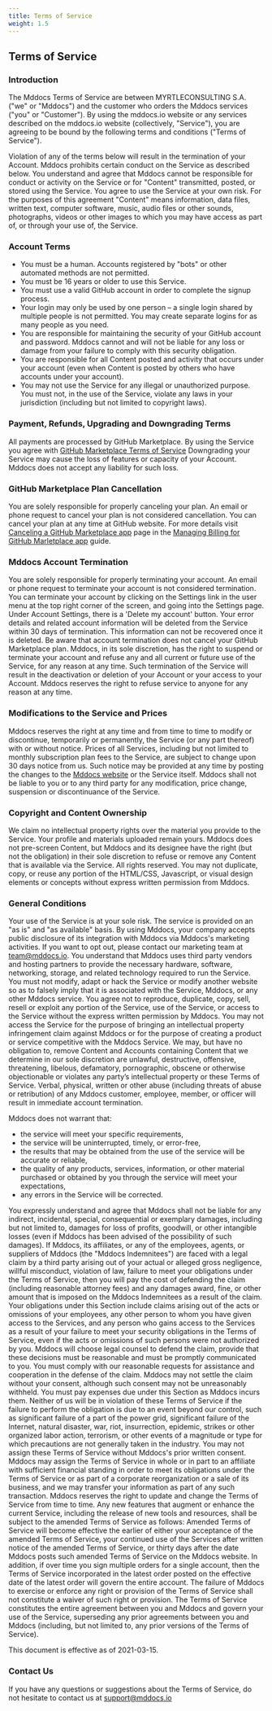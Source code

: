 ```yaml
---
title: Terms of Service
weight: 1.5
---
```



## Terms of Service

### Introduction

The Mddocs Terms of Service are between MYRTLECONSULTING S.A. ("we" or "Mddocs") and the customer who orders the Mddocs services ("you" or "Customer"). By using the mddocs.io website or any services described on the mddocs.io website (collectively, "Service"), you are agreeing to be bound by the following terms and conditions ("Terms of Service").

Violation of any of the terms below will result in the termination of your Account. Mddocs prohibits certain conduct on the Service as described below. You understand and agree that Mddocs cannot be responsible for conduct or activity on the Service or for "Content" transmitted, posted, or stored  using the Service. You agree to use the Service at your own risk. For the purposes of this agreement "Content" means information, data files, written text, computer software, music, audio files or other sounds, photographs, videos or other images to which you may have access as part of, or through your use of, the Service.

### Account Terms

 - You must be a human. Accounts registered by "bots" or other automated methods are not permitted.
 - You must be 16 years or older to use this Service.
 - You must use a valid GitHub account in order to complete the signup process.
 - Your login may only be used by one person – a single login shared by multiple people is not permitted. You may create separate logins for as many people as you need.
 - You are responsible for maintaining the security of your GitHub account and password. Mddocs cannot and will not be liable for any loss or damage from your failure to comply with this security obligation.
 - You are responsible for all Content posted and activity that occurs under your account (even when Content is posted by others who have accounts under your account).
 - You may not use the Service for any illegal or unauthorized purpose. You must not, in the use of the Service, violate any laws in your jurisdiction (including but not limited to copyright laws).

### Payment, Refunds, Upgrading and Downgrading Terms

All payments are processed by GitHub Marketplace. By using the Service you agree with [GitHub Marketplace Terms of Service](https://docs.github.com/en/github/site-policy/github-marketplace-terms-of-service)
Downgrading your Service may cause the loss of features or capacity of your Account. Mddocs does not accept any liability for such loss.

### GitHub Marketplace Plan Cancellation

You are solely responsible for properly canceling your plan. An email or phone request to cancel your plan is not considered cancellation. You can cancel your plan at any time at GitHub website.
For more details visit [Canceling a GitHub Marketplace app](https://docs.github.com/en/github/setting-up-and-managing-billing-and-payments-on-github/canceling-a-github-marketplace-app) page in the [Managing Billing for GitHub Marletplace app](https://docs.github.com/en/github/setting-up-and-managing-billing-and-payments-on-github/managing-billing-for-github-marketplace-apps) guide.

### Mddocs Account Termination

You are solely responsible for properly terminating your account. An email or phone request to terminate your account is not considered termination.
You can terminate your account by clicking on the Settings link in the user menu at the top right corner of the screen, and going into the Settings page. Under Account Settings, there is a 'Delete my account' button.
Your error details and related account information will be deleted from the Service within 30 days of termination. This information can not be recovered once it is deleted.
Be aware that account termination does not cancel your GitHub Marketplace plan.
Mddocs, in its sole discretion, has the right to suspend or terminate your account and refuse any and all current or future use of the Service, for any reason at any time. Such termination of the Service will result in the deactivation or deletion of your Account or your access to your Account. Mddocs reserves the right to refuse service to anyone for any reason at any time.

### Modifications to the Service and Prices

Mddocs reserves the right at any time and from time to time to modify or discontinue, temporarily or permanently, the Service (or any part thereof) with or without notice.
Prices of all Services, including but not limited to monthly subscription plan fees to the Service, are subject to change upon 30 days notice from us. Such notice may be provided at any time by posting the changes to the [Mddocs website](https://mddocs.io) or the Service itself.
Mddocs shall not be liable to you or to any third party for any modification, price change, suspension or discontinuance of the Service.

### Copyright and Content Ownership

We claim no intellectual property rights over the material you provide to the Service. Your profile and materials uploaded remain yours.
Mddocs does not pre-screen Content, but Mddocs and its designee have the right (but not the obligation) in their sole discretion to refuse or remove any Content that is available via the Service.
All rights reserved. You may not duplicate, copy, or reuse any portion of the HTML/CSS, Javascript, or visual design elements or concepts without express written permission from Mddocs. 

### General Conditions

Your use of the Service is at your sole risk. The service is provided on an "as is" and "as available" basis.
By using Mddocs, your company accepts public disclosure of its integration with Mddocs via Mddocs's marketing activities. If you want to opt out, please contact our marketing team at [team@mddocs.io](mailto:team@mddocs.io).
You understand that Mddocs uses third party vendors and hosting partners to provide the necessary hardware, software, networking, storage, and related technology required to run the Service.
You must not modify, adapt or hack the Service or modify another website so as to falsely imply that it is associated with the Service, Mddocs, or any other Mddocs service.
You agree not to reproduce, duplicate, copy, sell, resell or exploit any portion of the Service, use of the Service, or access to the Service without the express written permission by Mddocs.
You may not access the Service for the purpose of bringing an intellectual property infringement claim against Mddocs or for the purpose of creating a product or service competitive with the Mddocs Service.
We may, but have no obligation to, remove Content and Accounts containing Content that we determine in our sole discretion are unlawful, destructive, offensive, threatening, libelous, defamatory, pornographic, obscene or otherwise objectionable or violates any party’s intellectual property or these Terms of Service.
Verbal, physical, written or other abuse (including threats of abuse or retribution) of any Mddocs customer, employee, member, or officer will result in immediate account termination.

Mddocs does not warrant that:

 - the service will meet your specific requirements, 
 - the service will be uninterrupted, timely, or error-free, 
 - the results that may be obtained from the use of the service will be accurate or reliable, 
 - the quality of any products, services, information, or other material purchased or obtained by you through the service will meet your expectations, 
 - any errors in the Service will be corrected.
 
You expressly understand and agree that Mddocs shall not be liable for any indirect, incidental, special, consequential or exemplary damages, including but not limited to, damages for loss of profits, goodwill, or other intangible losses (even if Mddocs has been advised of the possibility of such damages).
If Mddocs, its affiliates, or any of the employees, agents, or suppliers of Mddocs (the "Mddocs Indemnitees") are faced with a legal claim by a third party arising out of your actual or alleged gross negligence, willful misconduct, violation of law, failure to meet your obligations under the Terms of Service, then you will pay the cost of defending the claim (including reasonable attorney fees) and any damages award, fine, or other amount that is imposed on the Mddocs Indemnitees as a result of the claim. Your obligations under this Section include claims arising out of the acts or omissions of your employees, any other person to whom you have given access to the Services, and any person who gains access to the Services as a result of your failure to meet your security obligations in the Terms of Service, even if the acts or omissions of such persons were not authorized by you. Mddocs will choose legal counsel to defend the claim, provide that these decisions must be reasonable and must be promptly communicated to you. You must comply with our reasonable requests for assistance and cooperation in the defense of the claim. Mddocs may not settle the claim without your consent, although such consent may not be unreasonably withheld. You must pay expenses due under this Section as Mddocs incurs them.
Neither of us will be in violation of these Terms of Service if the failure to perform the obligation is due to an event beyond our control, such as significant failure of a part of the power grid, significant failure of the Internet, natural disaster, war, riot, insurrection, epidemic, strikes or other organized labor action, terrorism, or other events of a magnitude or type for which precautions are not generally taken in the industry.
You may not assign these Terms of Service without Mddocs's prior written consent. Mddocs may assign the Terms of Service in whole or in part to an affiliate with sufficient financial standing in order to meet its obligations under the Terms of Service or as part of a corporate reorganization or a sale of its business, and we may transfer your information as part of any such transaction.
Mddocs reserves the right to update and change the Terms of Service from time to time. Any new features that augment or enhance the current Service, including the release of new tools and resources, shall be subject to the amended Terms of Service as follows: Amended Terms of Service will become effective the earlier of either your acceptance of the amended Terms of Service, your continued use of the Services after written notice of the amended Terms of Service, or thirty days after the date Mddocs posts such amended Terms of Service on the Mddocs website. In addition, if over time you sign multiple orders for a single account, then the Terms of Service incorporated in the latest order posted on the effective date of the latest order will govern the entire account.
The failure of Mddocs to exercise or enforce any right or provision of the Terms of Service shall not constitute a waiver of such right or provision. The Terms of Service constitutes the entire agreement between you and Mddocs and govern your use of the Service, superseding any prior agreements between you and Mddocs (including, but not limited to, any prior versions of the Terms of Service).

This document is effective as of 2021-03-15.

### Contact Us
If you have any questions or suggestions about the Terms of Service, do not hesitate to contact us at [support@mddocs.io](mailto:support@mddocs.io)
